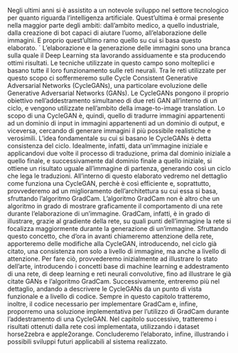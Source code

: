 Negli ultimi anni si è assistito a un notevole sviluppo nel settore tecnologico
per quanto riguarda l’intelligenza artificiale. Quest’ultima è ormai presente
nella maggior parte degli ambiti: dall’ambito medico, a quello industriale,
dalla creazione di bot capaci di aiutare l’uomo, all’elaborazione delle immagini. E proprio quest’ultimo ramo quello su cui si basa questo elaborato. ´
L’elaborazione e la generazione delle immagini sono una branca sulla quale il
Deep Learning sta lavorando assiduamente e sta producendo ottimi risultati.
Le tecniche utilizzate in questo campo sono molteplici e basano tutte il loro
funzionamento sulle reti neurali. Tra le reti utilizzate per questo scopo ci
soffermeremo sulle Cycle Consistent Generative Adversarial Networks (CycleGANs), una particolare evoluzione delle Generative Adversarial Networks
(GANs). Le CycleGANs pongono il proprio obiettivo nell’addestramento
simultaneo di due reti GAN all’interno di un ciclo, e vengono utilizzate nell’ambito della image-to-image translation. Lo scopo di una CycleGAN è,
quindi, quello di tradurre immagini appartenenti ad un dominio di input in
immagini appartenenti ad un dominio di output, e viceversa, cercando di generare immagini il più possibile realistiche e verosimili. L’idea fondamentale
su cui si basano le CycleGANs è detta consistenza del ciclo. Idealmente,
infatti, data un’immagine iniziale e applicandovi due volte il processo di traduzione, prima dal dominio iniziale a quello finale, e successivamente dal
dominio finale a quello iniziale, si ottiene un risultato uguale all’immagine di
partenza, generando così un ciclo che lega le traduzioni.
All’interno di questo elaborato vedremo nel dettaglio come funziona una CycleGAN, perchè è così efficiente e, soprattutto, provvederemo ad un miglioramento dell’architettura su cui essa si basa, sfruttando l’algoritmo GradCam.
L’algoritmo GradCam non è altro che un algoritmo in grado di mostrare
graficamente il comportamento di una rete durante l’elaborazione di un’immagine. GradCam, infatti, è in grado di illustrare, grazie al gradiente della
rete, su quali punti dell’immagine la rete si focalizza maggiormente durante la generazione di un’immagine. Sfruttando questo concetto, che d’ora in
avanti chiameremo attenzione della rete, apporteremo delle modifiche alla
CycleGAN, introducendo, nel ciclo già citato, una consistenza non solo a livello di immagine, ma anche a livello di attenzione.
Per fare ciò, provvederemo inizialmente ad illustrare lo stato dell’arte, introducendo i concetti base di machine learning e addestramento di una rete, di
deep learning e reti neurali convolutive, fino ad illustrare le già citate GANs
e l’algoritmo GradCam. Successivamente, entreremo più nel dettaglio, andando a descrivere le CycleGANs da un punto di vista funzionale e a livello
di codice. Sempre in questo capitolo tratteremo, inoltre, il codice necessario
per implementare GradCam e, infine, proporremo una soluzione implementativa per l’utilizzo di GradCam durante l’addestramento di una CycleGAN.
Nel capitolo successivo, tratteremo i risultati ottenuti dalla rete così implementata, utilizzando i dataset horse2zebra e apple2orange. Concluderemo
l’elaborato, infine, illustrando i possibili sviluppi futuri applicabili al sistema
realizzato.
